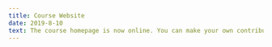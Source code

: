 ```yaml
---
title: Course Website
date: 2019-8-10
text: The course homepage is now online. You can make your own contributions via <a href="https://github.com/computer-networks/fa19">GitHub</a> pull requests.
---
```

